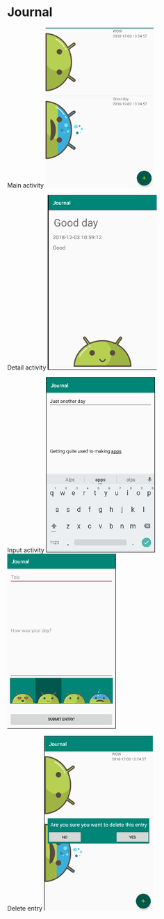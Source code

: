 # Journal

Main activity
<img src="https://github.com/BramAkkerman/Journal/blob/master/doc/Homescreen.png">

Detail activity
<img src="https://github.com/BramAkkerman/Journal/blob/master/doc/Detail.png">

Input activity
<img src="https://github.com/BramAkkerman/Journal/blob/master/doc/AddScreen.png">
<img src="https://github.com/BramAkkerman/Journal/blob/master/doc/SelectMood.png">

Delete entry
<img src="https://github.com/BramAkkerman/Journal/blob/master/doc/DeleteScreen.png">
